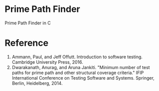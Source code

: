 # Prime Path Finder
Prime Path Finder in C

# Reference
1. Ammann, Paul, and Jeff Offutt. Introduction to software testing. Cambridge University Press, 2016.
2. Dwarakanath, Anurag, and Aruna Jankiti. "Minimum number of test paths for prime path and other structural coverage criteria." IFIP International Conference on Testing Software and Systems. Springer, Berlin, Heidelberg, 2014.
